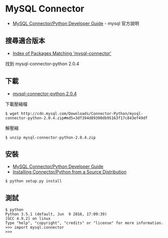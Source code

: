 # MySQL Connector

- [MySQL Connector/Python Developer Guide](https://dev.mysql.com/doc/connector-python/en/) - mysql 官方說明

## 搜尋適合版本
- [Index of Packages Matching 'mysql-connector'](https://pypi.python.org/pypi?%3Aaction=search&term=mysql-connector&submit=search)

找到 mysql-connector-python 2.0.4

## 下載
- [mysql-connector-python 2.0.4](https://pypi.python.org/pypi/mysql-connector-python/2.0.4)

下載壓縮檔
```shell
$ wget http://cdn.mysql.com/Downloads/Connector-Python/mysql-connector-python-2.0.4.zip#md5=3df394d89300db95163f17c843ef49df
```

解壓縮
```shell
$ unzip mysql-connector-python-2.0.4.zip
```

## 安裝
- [MySQL Connector/Python Developer Guide](http://dev.mysql.com/doc/connector-python/en/)
- [Installing Connector/Python from a Source Distribution](http://dev.mysql.com/doc/connector-python/en/connector-python-installation-source.html)

```shell
$ python setup.py install
```

## 測試
```
$ python
Python 3.5.1 (default, Jun  9 2016, 17:09:39)
[GCC 4.9.2] on linux
Type "help", "copyright", "credits" or "license" for more information.
>>> import mysql.connector
>>>
```

